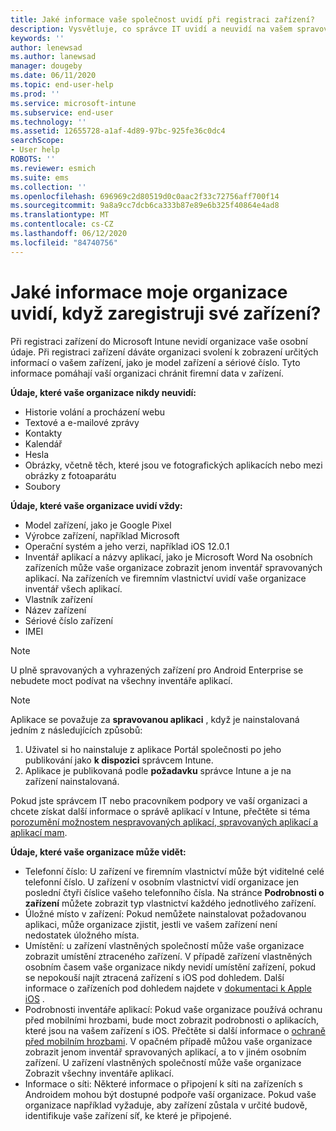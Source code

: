 ```yaml
---
title: Jaké informace vaše společnost uvidí při registraci zařízení?
description: Vysvětluje, co správce IT uvidí a neuvidí na vašem spravovaném zařízení.
keywords: ''
author: lenewsad
ms.author: lanewsad
manager: dougeby
ms.date: 06/11/2020
ms.topic: end-user-help
ms.prod: ''
ms.service: microsoft-intune
ms.subservice: end-user
ms.technology: ''
ms.assetid: 12655728-a1af-4d89-97bc-925fe36c0dc4
searchScope:
- User help
ROBOTS: ''
ms.reviewer: esmich
ms.suite: ems
ms.collection: ''
ms.openlocfilehash: 696969c2d80519d0c0aac2f33c72756aff700f14
ms.sourcegitcommit: 9a8a9cc7dcb6ca333b87e89e6b325f40864e4ad8
ms.translationtype: MT
ms.contentlocale: cs-CZ
ms.lasthandoff: 06/12/2020
ms.locfileid: "84740756"
---
```

# <a name="what-information-can-my-organization-see-when-i-enroll-my-device"></a>Jaké informace moje organizace uvidí, když zaregistruji své zařízení?

Při registraci zařízení do Microsoft Intune nevidí organizace vaše osobní údaje. Při registraci zařízení dáváte organizaci svolení k zobrazení určitých informací o vašem zařízení, jako je model zařízení a sériové číslo. Tyto informace pomáhají vaší organizaci chránit firemní data v zařízení.

**Údaje, které vaše organizace nikdy neuvidí:**

- Historie volání a procházení webu
- Textové a e-mailové zprávy
- Kontakty
- Kalendář
- Hesla
- Obrázky, včetně těch, které jsou ve fotografických aplikacích nebo mezi obrázky z fotoaparátu
- Soubory

**Údaje, které vaše organizace uvidí vždy:**

- Model zařízení, jako je Google Pixel
- Výrobce zařízení, například Microsoft
- Operační systém a jeho verzi, například iOS 12.0.1
- Inventář aplikací a názvy aplikací, jako je Microsoft Word Na osobních zařízeních může vaše organizace zobrazit jenom inventář spravovaných aplikací. Na zařízeních ve firemním vlastnictví uvidí vaše organizace inventář všech aplikací.
- Vlastník zařízení
- Název zařízení
- Sériové číslo zařízení
- IMEI

 > [!NOTE]
 > U plně spravovaných a vyhrazených zařízení pro Android Enterprise se nebudete moct podívat na všechny inventáře aplikací.
 
 > [!NOTE]
 > Aplikace se považuje za **spravovanou aplikaci** , když je nainstalovaná jedním z následujících způsobů:
 > 1. Uživatel si ho nainstaluje z aplikace Portál společnosti po jeho publikování jako **k dispozici** správcem Intune.
 > 2. Aplikace je publikovaná podle **požadavku** správce Intune a je na zařízení nainstalovaná. 
 >
 > Pokud jste správcem IT nebo pracovníkem podpory ve vaší organizaci a chcete získat další informace o správě aplikací v Intune, přečtěte si téma [porozumění možnostem nespravovaných aplikací, spravovaných aplikací a aplikací mam](https://techcommunity.microsoft.com/t5/enterprise-mobility-security/understanding-the-capabilities-of-unmanaged-apps-managed-apps/ba-p/249164).
    
**Údaje, které vaše organizace může vidět:**

- Telefonní číslo: U zařízení ve firemním vlastnictví může být viditelné celé telefonní číslo. U zařízení v osobním vlastnictví vidí organizace jen poslední čtyři číslice vašeho telefonního čísla. Na stránce **Podrobnosti o zařízení** můžete zobrazit typ vlastnictví každého jednotlivého zařízení.
- Úložné místo v zařízení: Pokud nemůžete nainstalovat požadovanou aplikaci, může organizace zjistit, jestli ve vašem zařízení není nedostatek úložného místa.  
- Umístění: u zařízení vlastněných společností může vaše organizace zobrazit umístění ztraceného zařízení. V případě zařízení vlastněných osobním časem vaše organizace nikdy nevidí umístění zařízení, pokud se nepokouší najít ztracená zařízení s iOS pod dohledem. Další informace o zařízeních pod dohledem najdete v [dokumentaci k Apple iOS](https://go.microsoft.com/fwlink/?linkid=853816) .  
- Podrobnosti inventáře aplikací: Pokud vaše organizace používá ochranu před mobilními hrozbami, bude moct zobrazit podrobnosti o aplikacích, které jsou na vašem zařízení s iOS. Přečtěte si další informace o [ochraně před mobilním hrozbami](set-up-mobile-threat-defense.md). V opačném případě můžou vaše organizace zobrazit jenom inventář spravovaných aplikací, a to v jiném osobním zařízení. U zařízení vlastněných společností může vaše organizace Zobrazit všechny inventáře aplikací.
- Informace o síti: Některé informace o připojení k síti na zařízeních s Androidem mohou být dostupné podpoře vaší organizace. Pokud vaše organizace například vyžaduje, aby zařízení zůstala v určité budově, identifikuje vaše zařízení síť, ke které je připojené. 
